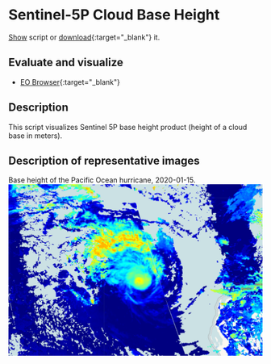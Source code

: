 # Sentinel-5P Cloud Base Height
<a href="#" id='togglescript'>Show</a> script or [download](script.js){:target="_blank"} it.
<div id='script_view' style="display:none">
{% highlight javascript %}
      {% include_relative script.js %}
{% endhighlight %}
</div>

## Evaluate and visualize
 - [EO Browser](https://sentinelshare.page.link/y43P){:target="_blank"}   

## Description
This script visualizes Sentinel 5P base height product (height of a cloud base in meters).

## Description of representative images

Base height of the Pacific Ocean hurricane, 2020-01-15.
![NO2 tropospheric column](fig/fig1.png)


